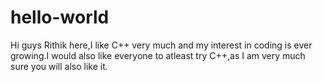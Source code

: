# hello-world

Hi guys 
Rithik here,I like C++ very much and my interest in coding is ever growing.I would 
also like everyone to atleast try C++,as I am very much sure you will also like it.
